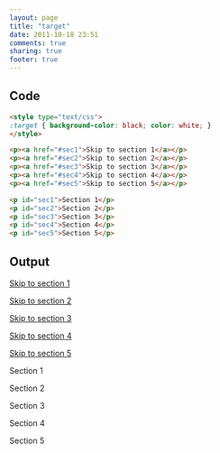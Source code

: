 ```yaml
---
layout: page
title: "target"
date: 2011-10-18 23:51
comments: true
sharing: true
footer: true
---
```


## Code
```html
<style type="text/css">
:target { background-color: black; color: white; }
</style>

<p><a href="#sec1">Skip to section 1</a></p>
<p><a href="#sec2">Skip to section 2</a></p>
<p><a href="#sec3">Skip to section 3</a></p>
<p><a href="#sec4">Skip to section 4</a></p>
<p><a href="#sec5">Skip to section 5</a></p>

<p id="sec1">Section 1</p>
<p id="sec2">Section 2</p>
<p id="sec3">Section 3</p>
<p id="sec4">Section 4</p>
<p id="sec5">Section 5</p>
```

## Output
<style type="text/css">
:target { background-color: black; color: white; }
</style>

<p><a href="#sec1">Skip to section 1</a></p>
<p><a href="#sec2">Skip to section 2</a></p>
<p><a href="#sec3">Skip to section 3</a></p>
<p><a href="#sec4">Skip to section 4</a></p>
<p><a href="#sec5">Skip to section 5</a></p>

<p id="sec1">Section 1</p>
<p id="sec2">Section 2</p>
<p id="sec3">Section 3</p>
<p id="sec4">Section 4</p>
<p id="sec5">Section 5</p>